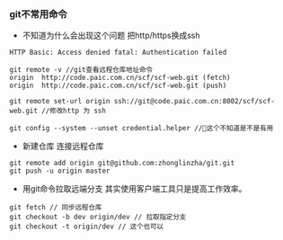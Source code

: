 ### git不常用命令

* 不知道为什么会出现这个问题 把http/https换成ssh
```shell
HTTP Basic: Access denied fatal: Authentication failed

git remote -v //git查看远程仓库地址命令
origin	http://code.paic.com.cn/scf/scf-web.git (fetch)
origin	http://code.paic.com.cn/scf/scf-web.git (push)

git remote set-url origin ssh://git@code.paic.com.cn:8002/scf/scf-web.git //修改http 为 ssh

git config --system --unset credential.helper //这个不知道是不是有用
```
* 新建仓库 连接远程仓库
```shell
git remote add origin git@github.com:zhonglinzha/git.git
git push -u origin master
```
* 用git命令拉取远端分支 其实使用客户端工具只是提高工作效率。
```shell
git fetch // 同步远程仓库
git checkout -b dev origin/dev // 拉取指定分支
git checkout -t origin/dev // 这个也可以
```
